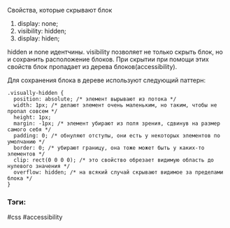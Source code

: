 Свойства, которые скрывают блок

1. display: none;
2. visibility: hidden; 
3. display: hiden;


hidden и none идентчины. visibility позволяет не только скрыть блок, но и сохранить расположение блоков.
При скрытии при помощи этих свойств блок пропадает из дерева блоков(accessibility).

Для сохранения блока в дереве используют следующий паттерн:

```
.visually-hidden {
  position: absolute; /* элемент вырывают из потока */
  width: 1px; /* делают элемент очень маленьким, но таким, чтобы не пропал совсем */
  height: 1px;
  margin: -1px; /* элемент убирают из поля зрения, сдвинув на размер самого себя */
  padding: 0; /* обнуляют отступы, они есть у некоторых элементов по умолчанию */
  border: 0; /* убирают границу, она тоже может быть у каких-то элементов */
  clip: rect(0 0 0 0); /* это свойство обрезает видимую область до нулевого значения */
  overflow: hidden; /* на всякий случай скрывают видимое за пределами блока */
}
```

### Тэги:
#css #accessibility